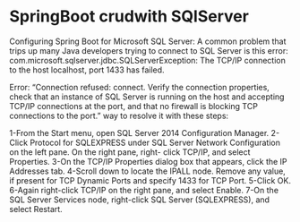 # SpringBoot crudwith SQlServer
Configuring Spring Boot for Microsoft SQL Server:
A common problem that trips up many Java developers trying to connect to SQL Server is this error:
com.microsoft.sqlserver.jdbc.SQLServerException: The TCP/IP connection to the host localhost, port 1433 has failed.

Error: “Connection refused: connect. Verify the connection properties, check that an instance of SQL Server is running on the host and accepting TCP/IP connections at the port, and that no firewall is blocking TCP connections to the port.”
 way to resolve it with these steps:

1-From the Start menu, open SQL Server 2014 Configuration Manager.
2-Click Protocol for SQLEXPRESS under SQL Server Network Configuration on the left pane. On the right pane, right- click TCP/IP, and select Properties.
3-On the TCP/IP Properties dialog box that appears, click the IP Addresses tab.
4-Scroll down to locate the IPALL node. Remove any value, if present for TCP Dynamic Ports and specify 1433 for TCP Port.
5-Click OK.
6-Again right-click TCP/IP on the right pane, and select Enable.
7-On the SQL Server Services node, right-click SQL Server (SQLEXPRESS), and select Restart.
